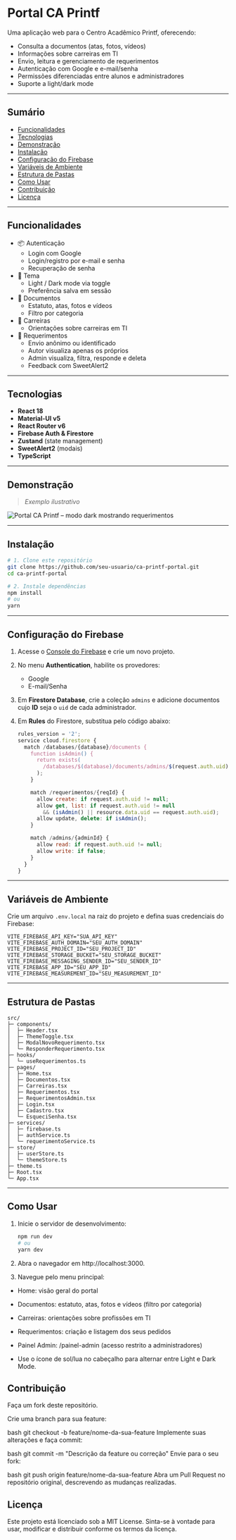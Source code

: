 # Portal CA Printf

Uma aplicação web para o Centro Acadêmico Printf, oferecendo:

- Consulta a documentos (atas, fotos, vídeos)
- Informações sobre carreiras em TI
- Envio, leitura e gerenciamento de requerimentos
- Autenticação com Google e e-mail/senha
- Permissões diferenciadas entre alunos e administradores
- Suporte a light/dark mode

---

## Sumário

- [Funcionalidades](#funcionalidades)
- [Tecnologias](#tecnologias)
- [Demonstração](#demonstração)
- [Instalação](#instalação)
- [Configuração do Firebase](#configuração-do-firebase)
- [Variáveis de Ambiente](#variáveis-de-ambiente)
- [Estrutura de Pastas](#estrutura-de-pastas)
- [Como Usar](#como-usar)
- [Contribuição](#contribuição)
- [Licença](#licença)

---

## Funcionalidades

- 📦 Autenticação
  - Login com Google
  - Login/registro por e-mail e senha
  - Recuperação de senha
- 🎨 Tema
  - Light / Dark mode via toggle
  - Preferência salva em sessão
- 📄 Documentos
  - Estatuto, atas, fotos e vídeos
  - Filtro por categoria
- 💼 Carreiras
  - Orientações sobre carreiras em TI
- 📨 Requerimentos
  - Envio anônimo ou identificado
  - Autor visualiza apenas os próprios
  - Admin visualiza, filtra, responde e deleta
  - Feedback com SweetAlert2

---

## Tecnologias

- **React 18**
- **Material-UI v5**
- **React Router v6**
- **Firebase Auth & Firestore**
- **Zustand** (state management)
- **SweetAlert2** (modais)
- **TypeScript**

---

## Demonstração

> _Exemplo ilustrativo_

![Portal CA Printf – modo dark mostrando requerimentos](./screenshot.png)

---

## Instalação

```bash
# 1. Clone este repositório
git clone https://github.com/seu-usuario/ca-printf-portal.git
cd ca-printf-portal

# 2. Instale dependências
npm install
# ou
yarn
```

---

## Configuração do Firebase

1. Acesse o [Console do Firebase](https://console.firebase.google.com/) e crie um novo projeto.
2. No menu **Authentication**, habilite os provedores:
   - Google
   - E-mail/Senha
3. Em **Firestore Database**, crie a coleção `admins` e adicione documentos cujo **ID** seja o `uid` de cada administrador.
4. Em **Rules** do Firestore, substitua pelo código abaixo:

   ```js
   rules_version = '2';
   service cloud.firestore {
     match /databases/{database}/documents {
       function isAdmin() {
         return exists(
           /databases/$(database)/documents/admins/$(request.auth.uid)
         );
       }

       match /requerimentos/{reqId} {
         allow create: if request.auth.uid != null;
         allow get, list: if request.auth.uid != null
           && (isAdmin() || resource.data.uid == request.auth.uid);
         allow update, delete: if isAdmin();
       }

       match /admins/{adminId} {
         allow read: if request.auth.uid != null;
         allow write: if false;
       }
     }
   }
   ```

---

## Variáveis de Ambiente

Crie um arquivo `.env.local` na raiz do projeto e defina suas credenciais do Firebase:

```env
VITE_FIREBASE_API_KEY="SUA_API_KEY"
VITE_FIREBASE_AUTH_DOMAIN="SEU_AUTH_DOMAIN"
VITE_FIREBASE_PROJECT_ID="SEU_PROJECT_ID"
VITE_FIREBASE_STORAGE_BUCKET="SEU_STORAGE_BUCKET"
VITE_FIREBASE_MESSAGING_SENDER_ID="SEU_SENDER_ID"
VITE_FIREBASE_APP_ID="SEU_APP_ID"
VITE_FIREBASE_MEASUREMENT_ID="SEU_MEASUREMENT_ID"
```

---

## Estrutura de Pastas

```plain
src/
├─ components/
│  ├─ Header.tsx
│  ├─ ThemeToggle.tsx
│  ├─ ModalNovoRequerimento.tsx
│  └─ ResponderRequerimento.tsx
├─ hooks/
│  └─ useRequerimentos.ts
├─ pages/
│  ├─ Home.tsx
│  ├─ Documentos.tsx
│  ├─ Carreiras.tsx
│  ├─ Requerimentos.tsx
│  ├─ RequerimentosAdmin.tsx
│  ├─ Login.tsx
│  ├─ Cadastro.tsx
│  └─ EsqueciSenha.tsx
├─ services/
│  ├─ firebase.ts
│  ├─ authService.ts
│  └─ requerimentoService.ts
├─ store/
│  ├─ userStore.ts
│  └─ themeStore.ts
├─ theme.ts
├─ Root.tsx
└─ App.tsx
```

---

## Como Usar

1. Inicie o servidor de desenvolvimento:
   ```bash
   npm run dev
   # ou
   yarn dev
   ```
2. Abra o navegador em http://localhost:3000.

3. Navegue pelo menu principal:

- Home: visão geral do portal

- Documentos: estatuto, atas, fotos e vídeos (filtro por categoria)

- Carreiras: orientações sobre profissões em TI

- Requerimentos: criação e listagem dos seus pedidos

- Painel Admin: /painel-admin (acesso restrito a administradores)

- Use o ícone de sol/lua no cabeçalho para alternar entre Light e Dark Mode.

## Contribuição

Faça um fork deste repositório.

Crie uma branch para sua feature:

bash
git checkout -b feature/nome-da-sua-feature
Implemente suas alterações e faça commit:

bash
git commit -m "Descrição da feature ou correção"
Envie para o seu fork:

bash
git push origin feature/nome-da-sua-feature
Abra um Pull Request no repositório original, descrevendo as mudanças realizadas.

## Licença

Este projeto está licenciado sob a MIT License. Sinta-se à vontade para usar, modificar e distribuir conforme os termos da licença.
